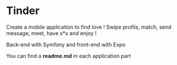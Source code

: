 # Tinder

Create a mobile application to find love ! 
Swipe profils, match, send message, meet, have s*x and enjoy !

Back-end with Symfony and front-end with Expo

You can find a **readme.md** in each application part